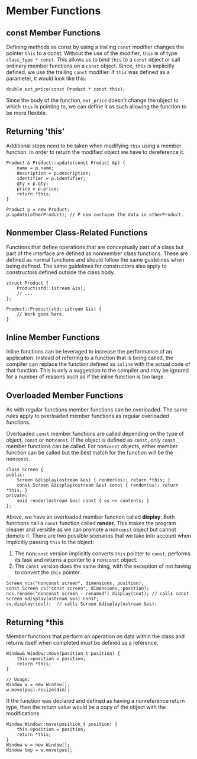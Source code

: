 # Member Functions
## const Member Functions
Defining methods as const by using a trailing `const` modifier changes the pointer `this` to a const. Without the use 
of the modifier, `this` is of type `class_type * const`. This allows us to bind `this` to a `const` object or call 
ordinary member functions on a `const` object. Since, `this` is implicitly defined, we use the trailing `const` 
modifier. If `this` was defined as a parameter, it would look like this:

```
double ext_price(const Product * const this);
```

Since the body of the function, `ext_price` doesn't change the object to which `this` is pointing to, we can define it
as such allowing the function to be more flexible. 

## Returning 'this'
Additional steps need to be taken when modifying `this` using a member function. In order to return the modified object
we have to dereference it.

```
Product & Product::update(const Product &p) {
    name = p.name;
    description = p.description;
    identifier = p.identifier;
    qty = p.qty;
    price = p.price;
    return *this;
}

Product p = new Product;
p.update(otherProduct); // P now contains the data in otherProduct.
```

## Nonmember Class-Related Functions
Functions that define operations that are conceptually part of a class but part of the interface are defined as
nonmember class functions. These are defined as normal functions and should follow the same guidelines when being 
defined. The same guidelines for constructors also apply to constructors defined outside the class body.

```
struct Product {
    Product(std::istream &is);
    // ...
};

Product::Product(std::istream &is) {
    // Work goes here.
}
```

## Inline Member Functions
Inline functions can be leveraged to increase the performance of an application. Instead of referring to a function 
that is being called, the compiler can replace the function defined as `inline` with the actual code of that function.
This is only a suggestion to the compiler and may be ignored for a number of reasons such as if the inline function 
is too large.

## Overloaded Member Functions
As with regular functions member functions can be overloaded. The same rules apply to overloaded member functions as 
regular overloaded functions.

Overloaded `const` member functions are called depending on the type of object, `const` or non`const`. If the 
object is defined as `const`, only `const` member functions can be called. For non`const` objects, either member 
function can be called but the best match for the function will be the non`const`. 

```
class Screen {
public:
    Screen &display(ostream &os) { render(os); return *this; }
    const Screen &display(ostream &os) const { render(os); return *this; }
private:
    void render(ostream &os) const { os << contents; }
};
```  

Above, we have an overloaded member function called **display**. Both functions call a `const` function called 
**render**. This makes the program cleaner and versitile as we can promote a non`const` object but cannot demote it.
There are two possible scenarios that we take into account when implicitly passing `this` to the object:
1. The non`const` version implicitly converts `this` pointer to `const`, performs its task and returns a pointer to a
non`const` object.
2. The `const` version does the same thing, with the exception of not having to convert the `this` pointer. 

```
Screen ncs("nonconst screen", dimensions, position);
const Screen cs("const screen", dimensions, position);
ncs.rename("nonconst screen - renamed").display(cout); // calls const Screen &display(ostream &os) const;
cs.display(cout);  // calls Screen &display(ostream &os);
```

## Returning *this
Member functions that perform an operation on data within the class and returns itself when completed must 
be defined as a reference. 

```
Window& Window::move(position_t position) {
    this->position = position;
    return *this;
}

// Usage:
Window w = new Window();
w.move(pos).resize(dim); 
```

If the function was declared and defined as having a nonreference return type, then the return value would be a copy 
of the object with the modifications.

```
Window Window::move(position_t position) {
    this->position = position;
    return *this;
}
Window w = new Window();
Window tmp = w.move(pos);
```